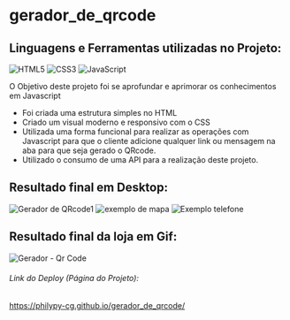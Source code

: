# gerador_de_qrcode

## Linguagens e Ferramentas utilizadas no Projeto:

![HTML5](https://img.shields.io/badge/html5-%23E34F26.svg?style=for-the-badge&logo=html5&logoColor=white)
![CSS3](https://img.shields.io/badge/css3-%231572B6.svg?style=for-the-badge&logo=css3&logoColor=white)
![JavaScript](https://img.shields.io/badge/javascript-%23323330.svg?style=for-the-badge&logo=javascript&logoColor=%23F7DF1E)



O Objetivo deste projeto foi se aprofundar e aprimorar os conhecimentos em Javascript

- Foi criada uma estrutura simples no HTML
- Criado um visual moderno e responsivo com o CSS
- Utilizada uma forma funcional para realizar as operações com Javascript para que o cliente adicione qualquer link ou mensagem na aba para que seja gerado o QRcode.
- Utilizado o consumo de uma API para a realização deste projeto.

## Resultado final em Desktop:

![Gerador de QRcode1](https://user-images.githubusercontent.com/119917190/218325142-ad2a7bf3-bee1-448d-ac17-c7bfc433eae4.jpg)
![exemplo de mapa](https://user-images.githubusercontent.com/119917190/218325169-23b2c954-e48a-4c24-8afe-c74f7397b9ef.jpg)
![Exemplo telefone](https://user-images.githubusercontent.com/119917190/218325201-a2839c02-db9c-419a-bfeb-3da0bb1a87be.jpg)

## Resultado final da loja em Gif:

![Gerador - Qr Code ](https://user-images.githubusercontent.com/119917190/218325415-fca16aaf-18da-49e8-ba1d-df505cb95e6c.gif)

###### Link do Deploy (Página do Projeto):
https://philypy-cg.github.io/gerador_de_qrcode/
